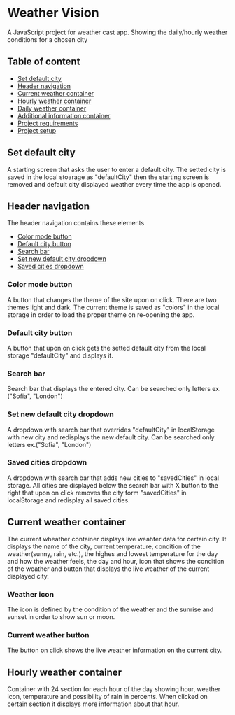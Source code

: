 # Weather Vision

A JavaScript project for weather cast app. Showing the daily/hourly weather conditions for a chosen city

## Table of content

- [Set default city](#set-default-city)
- [Header navigation](#header-navigation)
- [Current weather container](#current-weather-container)
- [Hourly weather container](#hourly-weather-container)
- [Daily weather container](#daily-weather-container)
- [Additional information container](#additional-information-container)
- [Project requirements](#project-requirements)
- [Project setup](#project-setup)

## Set default city

A starting screen that asks the user to enter a default city. The setted city is saved in the local stoarage as "defaultCity" then the starting screen is removed and default city displayed weather every time the app is opened.

## Header navigation

The header navigation contains these elements
  - [Color mode button](#color-mode-button)
  - [Default city button](#default-city-button)
  - [Search bar](#search-bar)
  - [Set new default city dropdown](#set-new-default-city-dropdown)
  - [Saved cities dropdown](#saved-cities-dropdown)
  
  ### Color mode button

  A button that changes the theme of the site upon on click. There are two themes light and dark. The current theme is saved as "colors" in the local storage in order to load the proper theme on re-opening the app.

  ### Default city button

  A button that upon on click gets the setted default city from the local storage "defaultCity" and displays it. 

  ### Search bar

  Search bar that displays the entered city. 
  Can be searched only letters ex.("Sofia", "London")

  ### Set new default city dropdown
  A dropdown with search bar that overrides "defaultCity" in localStorage with new city and redisplays the new default city.
  Can be searched only letters ex.("Sofia", "London")

  ### Saved cities dropdown 
  A dropdown with search bar that adds new cities to "savedCities" in local storage. All cities are displayed below the search bar with X button to the right that upon on click removes the city form "savedCities" in     
  localStorage and redisplay all saved cities.

## Current weather container

The current wheather container displays live weahter data for certain city. It displays the name of the city, current temperature, condition of the weather(sunny, rain, etc.), the highes and lowest temperature for the day and how the weather feels, the day and hour, icon that shows the condition of the weather and button that displays the live weather of the current displayed city.

  ### Weather icon
  
  The icon is defined by the condition of the weather and the sunrise and sunset in order to show sun or moon.

  ### Current weather button 

  The button on click shows the live weather information on the current city.

## Hourly weather container

Container with 24 section for each hour of the day showing hour, weather icon, temperature and possibility of rain in percents. When clicked on certain section it displays more information about that hour.  
  
